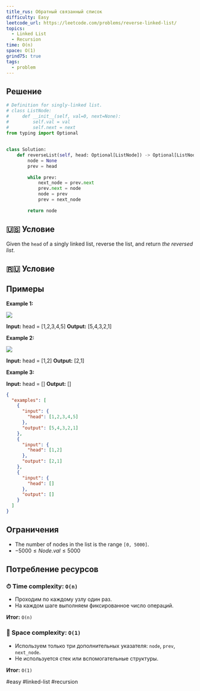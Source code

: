 ```yaml
---
title_rus: Обратный связанный список
difficulty: Easy
leetcode_url: https://leetcode.com/problems/reverse-linked-list/
topics:
  - Linked List
  - Recursion
time: O(n)
space: O(1)
grind75: true
tags:
  - problem
---
```


## Решение

```python
# Definition for singly-linked list.  
# class ListNode:  
#     def __init__(self, val=0, next=None):  
#         self.val = val  
#         self.next = next  
from typing import Optional  
  
  
class Solution:  
    def reverseList(self, head: Optional[ListNode]) -> Optional[ListNode]:  
        node = None  
        prev = head  
  
        while prev:  
            next_node = prev.next  
            prev.next = node  
            node = prev  
            prev = next_node  
  
        return node
```

## 🇺🇸 Условие

Given the `head` of a singly linked list, reverse the list, and return _the reversed list_.

## 🇷🇺 Условие

<!-- Место для вставки перевода на русском языке -->

## Примеры

**Example 1:**

![](https://assets.leetcode.com/uploads/2021/02/19/rev1ex1.jpg)

**Input:** head = [1,2,3,4,5]
**Output:** [5,4,3,2,1]

**Example 2:**

![](https://assets.leetcode.com/uploads/2021/02/19/rev1ex2.jpg)

**Input:** head = [1,2]
**Output:** [2,1]

**Example 3:**

**Input:** head = []
**Output:** []

```json
{
  "examples": [
    {
      "input": {
        "head": [1,2,3,4,5]
      },
      "output": [5,4,3,2,1]
    },
    {
      "input": {
        "head": [1,2]
      },
      "output": [2,1]
    },
    {
      "input": {
        "head": []
      },
      "output": []
    }
  ]
}
```

## Ограничения

- The number of nodes in the list is the range `[0, 5000]`.
- $-5000 \leq Node.val \leq 5000$

## Потребление ресурсов
### ⏱ Time complexity: `O(n)`

- Проходим по каждому узлу один раз.
- На каждом шаге выполняем фиксированное число операций.

**Итог:** `O(n)`

### 🧠 Space complexity: `O(1)`

- Используем только три дополнительных указателя: `node`, `prev`, `next_node`.
- Не используется стек или вспомогательные структуры.

**Итог:** `O(1)`

#easy #linked-list #recursion
